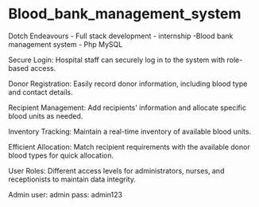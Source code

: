 # Blood_bank_management_system


Dotch Endeavours - Full stack development - internship
-Blood bank management system - Php MySQL

Secure Login: Hospital staff can securely log in to the system with role-based access.

Donor Registration: Easily record donor information, including blood type and contact details.

Recipient Management: Add recipients' information and allocate specific blood units as needed.

Inventory Tracking: Maintain a real-time inventory of available blood units.

Efficient Allocation: Match recipient requirements with the available donor blood types for quick allocation.

User Roles: Different access levels for administrators, nurses, and receptionists to maintain data integrity.

Admin
user: admin
pass: admin123


